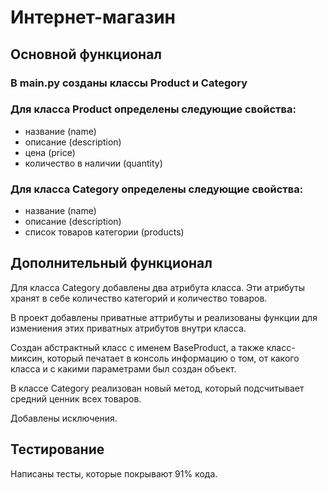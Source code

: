 # Интернет-магазин

## Основной функционал

### В main.py созданы классы Product и Category

### Для класса Product определены следующие свойства:

- название (name)
- описание (description)
- цена (price)
- количество в наличии (quantity)

### Для класса Category определены следующие свойства:

- название (name)
- описание (description)
- список товаров категории (products)

## Дополнительный функционал

Для класса Category добавлены два атрибута класса. Эти атрибуты хранят в себе количество категорий и количество товаров.

В проект добавлены приватные аттрибуты и реализованы функции для измениения этих приватных атрибутов внутри класса.

Создан абстрактный класс с именем BaseProduct, а также класс-миксин, который печатает в консоль информацию о том, от
какого класса и с какими параметрами был создан объект.

В классе Category реализован новый метод, который подсчитывает средний ценник всех товаров.

Добавлены исключения.

## Тестирование

Написаны тесты, которые покрывают 91% кода.